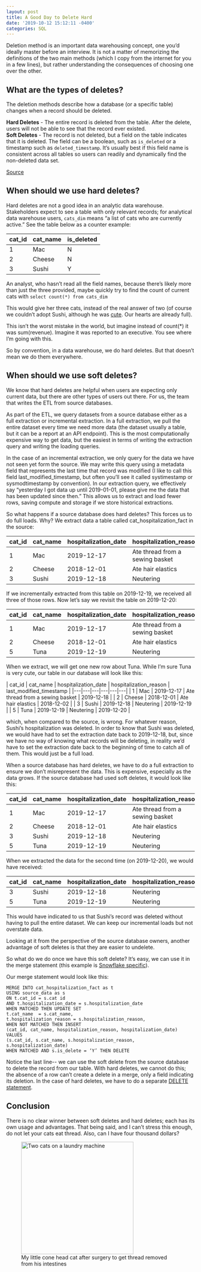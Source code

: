 ```yaml
---
layout: post
title: A Good Day to Delete Hard
date: '2019-10-12 15:12:11 -0400'
categories: SQL
---
```


Deletion method is an important data warehousing concept, one you’d ideally master before an interview. It is not a matter of memorizing the definitions of the two main methods (which I copy from the internet for you in a few lines), but rather understanding the consequences of choosing one over the other. 

## What are the types of deletes?

The deletion methods describe how a database (or a specific table) changes when a record should be deleted.

**Hard Deletes** - The entire record is deleted from the table. After the delete, users will not be able to see that the record ever existed.<br>
**Soft Deletes** - The record is not deleted, but a field on the table indicates that it is deleted. The field can be a boolean, such as `is_deleted` or a timestamp such as `deleted_timestamp`. It’s usually best if this field name is consistent across all tables so users can readily and dynamically find the non-deleted data set.

[Source](https://www.stitchdata.com/docs/replication/deleted-record-handling)


## When should we use hard deletes?

Hard deletes are not a good idea in an analytic data warehouse. Stakeholders expect to see a table with only relevant records; for analytical data warehouse users, `cats_dim` means “a list of cats who are currently active.” See the table below as a counter example:

| cat_id  | cat_name  | is_deleted  |
|---|---|---|
| 1  | Mac  |  N |
| 2  | Cheese  |  N |
| 3  | Sushi  | Y  |

An analyst, who hasn’t read all the field names, because there’s likely more than just the three provided, maybe quickly try to find the count of current cats with
`select count(*) from cats_dim`

This would give her three cats, instead of the real answer of two (of course we couldn’t adopt Sushi, although he was [cute](https://www.instagram.com/p/B6QpTtNpniF/). Our hearts are already full).

This isn’t the worst mistake in the world, but imagine instead of count(*) it was sum(revenue). Imagine it was reported to an executive. You see where I’m going with this.

So by convention, in a data warehouse, we do hard deletes. But that doesn’t mean we do them everywhere.

## When should we use soft deletes?

We know that hard deletes are helpful when users are expecting only current data, but there are other types of users out there. For us, the team that writes the ETL from source databases.

As part of the ETL, we query datasets from a source database either as a full extraction or incremental extraction. In a full extraction, we pull the entire dataset every time we need more data (the dataset usually a table, but it can be a report at an API endpoint). This is the most computationally expensive way to get data, but the easiest in terms of writing the extraction query and writing the loading queries.

In the case of an incremental extraction, we only query for the data we have not seen yet form the source. We may write this query using a metadata field that represents the last time that record was modified (I like to call this field last_modified_timestamp, but often you’ll see it called systimestamp or sysmodtimestamp by convention). In our extraction query, we effectively say “yesterday I got data up until 2019-01-01, please give me the data that has been updated since then.” This allows us to extract and load fewer rows, saving compute and storage if we store historical extractions.

So what happens if a source database does hard deletes? This forces us to do full loads. Why? We extract data a table called cat_hospitalization_fact in the source:


| cat_id  | cat_name  | hospitalization_date  | hospitalization_reason  | last_modified_timestamp  |
|---|---|---|---|---|
| 1  | Mac  |  2019-12-17 | Ate thread from a sewing basket | 2019-12-18 |
| 2  | Cheese  | 2018-12-01 | Ate hair elastics | 2018-12-02 |
| 3  | Sushi  | 2019-12-18 | Neutering | 2019-12-19 |


If we incrementally extracted from this table on 2019-12-19, we received all three of those rows. Now let’s say we revisit the table on 2019-12-20:

| cat_id  | cat_name  | hospitalization_date  | hospitalization_reason  | last_modified_timestamp  |
|---|---|---|---|---|
| 1  | Mac  |  2019-12-17 | Ate thread from a sewing basket | 2019-12-18 |
| 2  | Cheese  | 2018-12-01 | Ate hair elastics | 2018-12-02 |
| 5  | Tuna  | 2019-12-19 | Neutering | 2019-12-20 |

When we extract, we will get one new row about Tuna. While I’m sure Tuna is very cute, our table in our database will look like this:

| cat_id  | cat_name  | hospitalization_date  | hospitalization_reason  | last_modified_timestamp  |
|---|---|---|---|---|---|
| 1  | Mac  |  2019-12-17 | Ate thread from a sewing basket | 2019-12-18 |
| 2  | Cheese  | 2018-12-01 | Ate hair elastics | 2018-12-02 |
| 3  | Sushi  | 2019-12-18 | Neutering | 2019-12-19 |
| 5  | Tuna  | 2019-12-19 | Neutering | 2019-12-20 |

which, when compared to the source, is wrong. For whatever reason, Sushi’s hospitalization was deleted. In order to know that Sushi was deleted, we would have had to set the extraction date back to 2019-12-18, but, since we have no way of knowing what records will be deleting, in reality we’d have to set the extraction date back to the beginning of time to catch all of them. This would just be a full load.

When a source database has hard deletes, we have to do a full extraction to ensure we don’t misrepresent the data. This is expensive, especially as the data grows. If the source database had used soft deletes, it would look like this:

| cat_id  | cat_name  | hospitalization_date  | hospitalization_reason  | is_deleted | last_modified_timestamp 
|---|---|---|---|---|---|
| 1  | Mac  |  2019-12-17 | Ate thread from a sewing basket | N |2019-12-18 |
| 2  | Cheese  | 2018-12-01 | Ate hair elastics | N | 2018-12-02 |
| 3  | Sushi  | 2019-12-18 | Neutering | Y | 2019-12-20 |
| 5  | Tuna  | 2019-12-19 | Neutering | N | 2019-12-20 |

When we extracted the data for the second time (on 2019-12-20), we would have received:

| cat_id  | cat_name  | hospitalization_date  | hospitalization_reason  | is_deleted | last_modified_timestamp |
|---|---|---|---|---|---|
| 3  | Sushi  | 2019-12-18 | Neutering | Y | 2019-12-20 |
| 5  | Tuna  | 2019-12-19 | Neutering | N | 2019-12-20 |

This would have indicated to us that Sushi’s record was deleted without having to pull the entire dataset.  We can keep our incremental loads but not overstate data.

Looking at it from the perspective of the source database owners, another advantage of soft deletes is that they are easier to undelete. 

So what do we do once we have this soft delete? It’s easy, we can use it in the merge statement (this example is [Snowflake specific](https://docs.snowflake.net/manuals/sql-reference/sql/merge.html)). 

Our merge statement would look like this:

```
MERGE INTO cat_hospitalization_fact as t
USING source_data as s
ON t.cat_id = s.cat id
AND t.hospitalization_date = s.hospitalization_date
WHEN MATCHED THEN UPDATE SET
t.cat_name  = s.cat_name,
t.hospitalization_reason = s.hospitalization_reason,
WHEN NOT MATCHED THEN INSERT
(cat_id, cat_name, hospitalization_reason, hospitalization_date)
VALUES 
(s.cat_id, s.cat_name, s.hospitalization_reason, s.hospitalization_date)
WHEN MATCHED AND s.is_delete = ‘Y’ THEN DELETE
```

Notice the last line-- we can use the soft delete from the source database to delete the record from our table. With hard deletes, we cannot do this; the absence of a row can’t create a delete in a merge, only a field indicating its deletion. In the case of hard deletes, we have to do a separate [DELETE statement](https://docs.snowflake.net/manuals/sql-reference/sql/delete.html).


## Conclusion
There is no clear winner between soft deletes and hard deletes; each has its own usage and advantages. That being said, and I can’t stress this enough, do not let your cats eat thread. Also, can I have four thousand dollars?

<figure >
<img src="https://github.com/alisaraa/alisaraa.github.io/blob/master/images/cone_head.png?raw=true" alt="Two cats on a laundry machine"  height="300">
<br>My little cone head cat after surgery to get thread removed from his intestines 
</figure>
